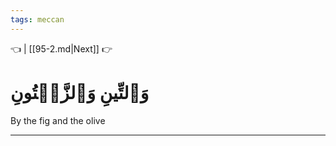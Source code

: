 ```yaml
---
tags: meccan
---
```


👈  | [[95-2.md|Next]] 👉

# وَٱلتِّينِ وَٱلزَّيۡتُونِ

By the fig and the olive

---

